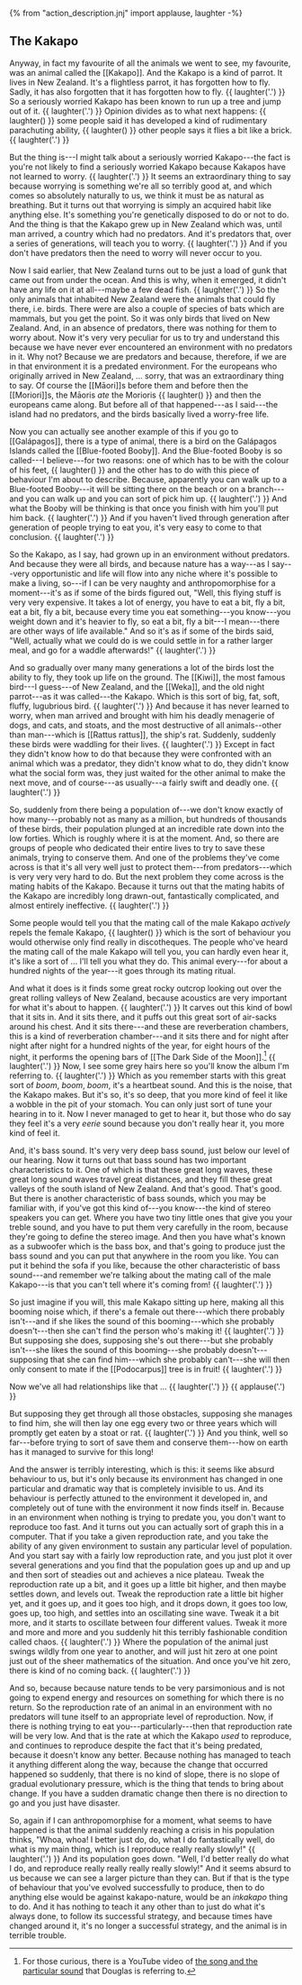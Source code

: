 {% from "action_description.jnj" import applause, laughter -%}

## The Kakapo

Anyway, in fact my favourite of all the animals we went to see, my favourite,
was an animal called the [[Kakapo]]. And the Kakapo is a kind of parrot. It
lives in New Zealand. It's a flightless parrot, it has forgotten how to fly.
Sadly, it has also forgotten that it has forgotten how to fly. {{ laughter('.') }}
So a seriously worried Kakapo has been known to run up a tree and jump out of
it. {{ laughter('.') }} Opinion divides as to what next happens: {{ laughter() }} some
people said it has developed a kind of rudimentary parachuting ability,
{{ laughter() }} other people says it flies a bit like a brick. {{ laughter('.') }}

But the thing is---I might talk about a seriously worried Kakapo---the fact is
you're not likely to find a seriously worried Kakapo because Kakapos have not
learned to worry. {{ laughter('.') }} It seems an extraordinary thing to say because
worrying is something we're all so terribly good at, and which comes so
absolutely naturally to us, we think it must be as natural as breathing. But
it turns out that worrying is simply an acquired habit like anything else. It's
something you're genetically disposed to do or not to do. And the thing is that
the Kakapo grew up in New Zealand which was, until man arrived, a country which
had no predators. And it's predators that, over a series of generations, will
teach you to worry. {{ laughter('.') }} And if you don't have predators then the need
to worry will never occur to you.

Now I said earlier, that New Zealand turns out to be just a load of gunk that
came out from under the ocean. And this is why, when it emerged, it didn't
have any life on it at all---maybe a few dead fish. {{ laughter('.') }} So the only
animals that inhabited New Zealand were the animals that could fly there,
i.e. birds. There were are also a couple of species of bats which are mammals,
but you get the point. So it was only birds that lived on New Zealand. And, in
an absence of predators, there was nothing for them to worry about. Now it's
very very peculiar for us to try and understand this because we have never ever
encountered an environment with no predators in it. Why not? Because we are
predators and because, therefore, if we are in that environment it is a
predated environment.
For the europeans who originally arrived in New Zealand, ... sorry, that was
an extraordinary thing to say. Of course the [[Māori]]s before them and before
then the [[Moriori]]s, the Māoris *ate* the Morioris {{ laughter() }} and then
the europeans came along. But before all of that happened---as I said---the
island had no predators, and the birds basically lived a worry-free life.

Now you can actually see another example of this if you go to [[Galápagos]],
there is a type of animal, there is a bird on the Galápagos Islands called the
[[Blue-footed Booby]]. And the Blue-footed Booby is so called---I believe---for
two reasons: one of which has to be with the colour of his feet, {{ laughter() }}
and the other has to do with this piece of behaviour I'm about to describe.
Because, apparently you can walk up to a Blue-footed Booby---it will be sitting
there on the beach or on a branch---and you can walk up and you can sort of
pick him up. {{ laughter('.') }} And what the Booby will be thinking is that once you
finish with him you'll put him back. {{ laughter('.') }}
And if you haven't lived through generation after generation of people trying
to eat you, it's very easy to come to that conclusion. {{ laughter('.') }}

So the Kakapo, as I say, had grown up in an environment without predators. And
because they were all birds, and because nature has a way---as I say---very
opportunistic and life will flow into any niche where it's possible to make a
living, so---if I can be very naughty and anthropomorphise for a moment---it's
as if some of the birds figured out, "Well, this flying stuff is very very
expensive. It takes a lot of energy, you have to eat a bit, fly a bit, eat a
bit, fly a bit, because every time you eat something---you know---you weight
down and it's heavier to fly, so eat a bit, fly a bit---I mean---there are
other ways of life available." And so it's as if some of the birds said, "Well,
actually what we could do is we could settle in for a rather larger meal, and
go for a waddle afterwards!" {{ laughter('.') }}

And so gradually over many many generations a lot of the birds lost the
ability to fly, they took up life on the ground. The [[Kiwi]], the most famous
bird---I guess---of New Zealand, and the [[Weka]], and the old night
parrot---as it was called---the Kakapo. Which is this sort of big, fat, soft,
fluffy, lugubrious bird. {{ laughter('.') }} And because it has never learned to
worry, when man arrived and brought with him his deadly menagerie of dogs, and
cats, and stoats, and the most destructive of all animals--other than
man---which is [[Rattus rattus]], the ship's rat. Suddenly, suddenly these
birds were waddling for their lives. {{ laughter('.') }} Except in fact they didn't
know how to do that because they were confronted with an animal which was a
predator, they didn't know what to do, they didn't know what the social form
was, they just waited for the other animal to make the next move, and of
course---as usually---a fairly swift and deadly one. {{ laughter('.') }}

So, suddenly from there being a population of---we don't know exactly of how
many---probably not as many as a million, but hundreds of thousands of these
birds, their population plunged at an incredible rate down into the low
forties. Which is roughly where it is at the moment. And, so there are groups
of people who dedicated their entire lives to try to save these animals, trying
to conserve them. And one of the problems they've come across is that it's all
very well just to protect them---from predators---which is very very very hard
to do. But the next problem they come across is the mating habits of the
Kakapo. Because it turns out that the mating habits of the Kakapo are
incredibly long drawn-out, fantastically complicated, and almost entirely
ineffective. {{ laughter('.') }}

Some people would tell you that the mating call of the male Kakapo *actively*
repels the female Kakapo, {{ laughter() }} which is the sort of behaviour you would otherwise only find really in discotheques. The people who've heard the mating
call of the male Kakapo will tell you, you can hardly even hear it, it's like a
sort of ... I'll tell you what they do.
This animal every---for about a hundred nights of the year---it goes through
its mating ritual.

And what it does is it finds some great rocky outcrop looking out over the
great rolling valleys of New Zealand, because acoustics are very important for
what it's about to happen. {{ laughter('.') }}
It carves out this kind of bowl that it sits in. And it sits there, and it puffs
out this great sort of air-sacks around his chest. And it sits there---and these
are reverberation chambers, this is a kind of reverberation chamber---and it
sits there and for night after night after night for a hundred nights of the
year, for eight hours of the night, it performs the opening bars of
[[The Dark Side of the Moon]].[^dsotm] {{ laughter('.') }}
Now, I see some grey hairs here so you'll know the album I'm referring to.
{{ laughter('.') }}
Which as you remember starts with this great sort of *boom*, *boom*, *boom*,
it's a heartbeat sound. And this is the noise, that the Kakapo
makes. But it's so, it's so deep, that you more kind of feel it like a wobble
in the pit of your stomach. You can only just sort of tune your hearing in to
it. Now I never managed to get to hear it, but those who do say they feel it's
a very *eerie* sound because you don't really hear it, you more kind of feel it.

[^dsotm]: For those curious, there is a YouTube video of [the song and the particular sound](https://youtu.be/HW-lXjOyUWo) that Douglas is referring to.

And, it's bass sound. It's very very deep bass sound, just below our level of
our hearing. Now it turns out that bass sound has two important
characteristics to it. One of which is that these great long waves, these
great long sound waves travel great distances, and they fill these great
valleys of the south island of New Zealand. And that's good. That's good. But
there is another characteristic of bass sounds, which you may be familiar
with, if you've got this kind of---you know---the kind of stereo speakers you can
get. Where you have two tiny little ones that give you your treble sound, and
you have to put them very carefully in the room, because they're going to
define the stereo image. And then you have what's known as a subwoofer which
is the bass box, and that's going to produce just the bass sound and you can
put that anywhere in the room you like. You can put it behind the sofa if you
like, because the other characteristic of bass sound---and remember we're
talking about the mating call of the male Kakapo---is that you can't tell where
it's coming from! {{ laughter('.') }}

So just imagine if you will, this male Kakapo sitting up here, making all this
booming noise which, if there's a female out there---which there probably
isn't---and if she likes the sound of this booming---which she probably
doesn't---then she can't find the person who's making it! {{ laughter('.') }}
But supposing she does, supposing she's out there---but she probably
isn't---she likes the sound of this booming---she probably doesn't---supposing
that she can find him---which she probably can't---she will then only consent
to mate if the [[Podocarpus]] tree is in fruit! {{ laughter('.') }}

Now we've all had relationships like that ... {{ laughter('.') }} {{ applause('.') }}

But supposing they get through all those obstacles, supposing she manages to
find him, she will then lay one egg every two or three years which will
promptly get eaten by a stoat or rat. {{ laughter('.') }} And you think, well so
far---before trying to sort of save them and conserve them---how on earth has
it managed to survive for this long!

And the answer is terribly interesting, which is this: it seems like
absurd behaviour to us, but it's only because its environment has changed in
one particular and dramatic way that is completely invisible to us. And its
behaviour is perfectly attuned to the environment it developed in, and
completely out of tune with the environment it now finds itself in. Because in
an environment when nothing is trying to predate you, you don't want to
reproduce too fast. And it turns out you can actually sort of graph this in a
computer. That if you take a given reproduction rate, and you take the ability
of any given environment to sustain any particular level of population. And
you start say with a fairly low reproduction rate, and you just plot it over
several generations and you find that the population goes up and up and up and
then sort of steadies out and achieves a nice plateau. Tweak the reproduction
rate up a bit, and it goes up a little bit higher, and then maybe settles
down, and levels out. Tweak the reproduction rate a little bit higher yet, and
it goes up, and it goes too high, and it drops down, it goes too low, goes up,
too high, and settles into an oscillating sine wave. Tweak it a bit more, and
it starts to oscillate between four different values. Tweak it more and more
and more and you suddenly hit this terribly fashionable condition called
chaos. {{ laughter('.') }}
Where the population of the animal just swings wildly from one year to
another, and will just hit zero at one point just out of the sheer mathematics
of the situation. And once you've hit zero, there is kind of no coming back.
{{ laughter('.') }}

And so, because because nature tends to be very parsimonious and is not going
to expend energy and resources on something for which there is no return. So
the reproduction rate of an animal in an environment with no predators will
tune itself to an appropriate level of reproduction. Now, if there is nothing
trying to eat you---particularly---then that reproduction rate will be very
low. And that is the rate at which the Kakapo *used* to reproduce, and continues
to reproduce despite the fact that it's being predated, because it doesn't
know any better. Because nothing has managed to teach it anything different
along the way, because the change that occurred happened so suddenly, that
there is no kind of slope, there is no slope of gradual evolutionary pressure,
which is the thing that tends to bring about change. If you have a sudden
dramatic change then there is no direction to go and you just have disaster.

So, again if I can anthropomorphise for a moment, what seems to have happened
is that the animal suddenly reaching a crisis in his population thinks, "Whoa,
whoa! I better just do, do, what I do fantastically well, do what is my main
thing, which is I reproduce really really slowly!" {{ laughter('.') }} And its
population goes down. "Well, I'd better really do what I do, and reproduce
really really really really slowly!" And it seems absurd to us because we can
see a larger picture than they can. But if that is the type of behaviour that
you've evolved successfully to produce, then to do anything else would be
against kakapo-nature, would be an *inkakapo* thing to do. And it has nothing
to teach it any other than to just do what it's always done, to follow its
successful strategy, and because times have changed around it, it's no longer
a successful strategy, and the animal is in terrible trouble.
